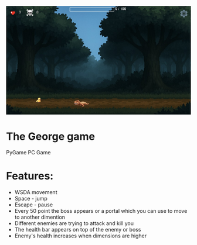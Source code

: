 <img alt="image" src="static/game-screenshot.jpg" />

# The George game

PyGame PC Game

# Features:

- WSDA movement
- Space - jump
- Escape - pause
- Every 50 point the boss appears or a portal which you can use to move to another dimention
- Different enemies are trying to attack and kill you
- The health bar appears on top of the enemy or boss
- Enemy's health increases when dimensions are higher

